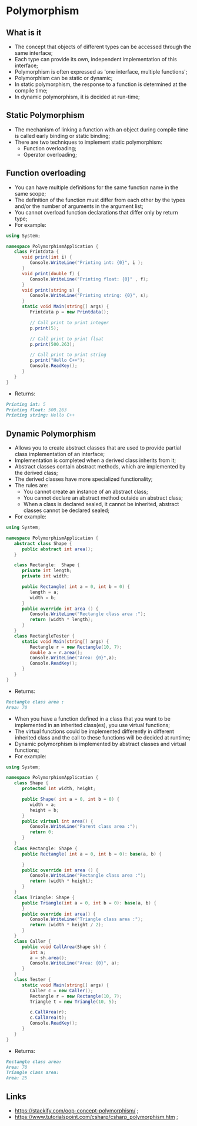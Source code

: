 # Polymorphism

## What is it

- The concept that objects of different types can be accessed through the same interface;
- Each type can provide its own, independent implementation of this interface;
- Polymorphism is often expressed as 'one interface, multiple functions';
- Polymorphism can be static or dynamic;
- In static polymorphism, the response to a function is determined at the compile time;
- In dynamic polymorphism, it is decided at run-time;

## Static Polymorphism

- The mechanism of linking a function with an object during compile time is called early binding or static binding;
- There are two techniques to implement static polymorphism:
  - Function overloading;
  - Operator overloading;

## Function overloading

- You can have multiple definitions for the same function name in the same scope;
- The definition of the function must differ from each other by the types and/or the number of arguments in the argument list;
- You cannot overload function declarations that differ only by return type;
- For example:

```c#
using System;

namespace PolymorphismApplication {
   class Printdata {
      void print(int i) {
         Console.WriteLine("Printing int: {0}", i );
      }
      void print(double f) {
         Console.WriteLine("Printing float: {0}" , f);
      }
      void print(string s) {
         Console.WriteLine("Printing string: {0}", s);
      }
      static void Main(string[] args) {
         Printdata p = new Printdata();

         // Call print to print integer
         p.print(5);

         // Call print to print float
         p.print(500.263);

         // Call print to print string
         p.print("Hello C++");
         Console.ReadKey();
      }
   }
}
```

- Returns:

```markdown
Printing int: 5
Printing float: 500.263
Printing string: Hello C++
```

## Dynamic Polymorphism

- Allows you to create abstract classes that are used to provide partial class implementation of an interface;
- Implementation is completed when a derived class inherits from it;
- Abstract classes contain abstract methods, which are implemented by the derived class;
- The derived classes have more specialized functionality;
- The rules are:
  - You cannot create an instance of an abstract class;
  - You cannot declare an abstract method outside an abstract class;
  - When a class is declared sealed, it cannot be inherited, abstract classes cannot be declared sealed;
- For example:

```c#
using System;

namespace PolymorphismApplication {
   abstract class Shape {
      public abstract int area();
   }

   class Rectangle:  Shape {
      private int length;
      private int width;

      public Rectangle( int a = 0, int b = 0) {
         length = a;
         width = b;
      }
      public override int area () {
         Console.WriteLine("Rectangle class area :");
         return (width * length);
      }
   }
   class RectangleTester {
      static void Main(string[] args) {
         Rectangle r = new Rectangle(10, 7);
         double a = r.area();
         Console.WriteLine("Area: {0}",a);
         Console.ReadKey();
      }
   }
}
```

- Returns:

```markdown
Rectangle class area :
Area: 70
```

- When you have a function defined in a class that you want to be implemented in an inherited class(es), you use virtual functions;
- The virtual functions could be implemented differently in different inherited class and the call to these functions will be decided at runtime;
- Dynamic polymorphism is implemented by abstract classes and virtual functions;
- For example:

```c#
using System;

namespace PolymorphismApplication {
   class Shape {
      protected int width, height;

      public Shape( int a = 0, int b = 0) {
         width = a;
         height = b;
      }
      public virtual int area() {
         Console.WriteLine("Parent class area :");
         return 0;
      }
   }
   class Rectangle: Shape {
      public Rectangle( int a = 0, int b = 0): base(a, b) {

      }
      public override int area () {
         Console.WriteLine("Rectangle class area :");
         return (width * height);
      }
   }
   class Triangle: Shape {
      public Triangle(int a = 0, int b = 0): base(a, b) {
      }
      public override int area() {
         Console.WriteLine("Triangle class area :");
         return (width * height / 2);
      }
   }
   class Caller {
      public void CallArea(Shape sh) {
         int a;
         a = sh.area();
         Console.WriteLine("Area: {0}", a);
      }
   }
   class Tester {
      static void Main(string[] args) {
         Caller c = new Caller();
         Rectangle r = new Rectangle(10, 7);
         Triangle t = new Triangle(10, 5);

         c.CallArea(r);
         c.CallArea(t);
         Console.ReadKey();
      }
   }
}
```

- Returns:

```markdown
Rectangle class area:
Area: 70
Triangle class area:
Area: 25
```

## Links

- <https://stackify.com/oop-concept-polymorphism/> ;
- <https://www.tutorialspoint.com/csharp/csharp_polymorphism.htm> ;
